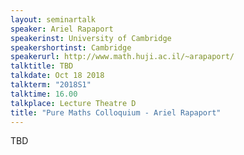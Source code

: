 ```yaml
---
layout: seminartalk
speaker: Ariel Rapaport
speakerinst: University of Cambridge
speakershortinst: Cambridge
speakerurl: http://www.math.huji.ac.il/~arapaport/
talktitle: TBD
talkdate: Oct 18 2018
talkterm: "2018S1"
talktime: 16.00
talkplace: Lecture Theatre D
title: "Pure Maths Colloquium - Ariel Rapaport"
---
```


TBD